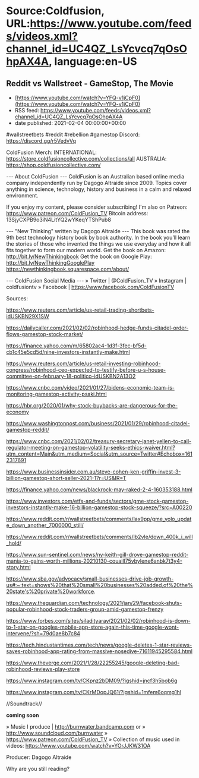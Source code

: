 # Source:Coldfusion, URL:https://www.youtube.com/feeds/videos.xml?channel_id=UC4QZ_LsYcvcq7qOsOhpAX4A, language:en-US

## Reddit vs Wallstreet - GameStop, The Movie
 - [https://www.youtube.com/watch?v=YFQ-v1jCpF0](https://www.youtube.com/watch?v=YFQ-v1jCpF0)
 - RSS feed: https://www.youtube.com/feeds/videos.xml?channel_id=UC4QZ_LsYcvcq7qOsOhpAX4A
 - date published: 2021-02-04 00:00:00+00:00

#wallstreetbets #reddit #rebellion #gamestop
Discord: https://discord.gg/r5VedvVq

ColdFusion Merch:
INTERNATIONAL: https://store.coldfusioncollective.com/collections/all
AUSTRALIA: https://shop.coldfusioncollective.com/

--- About ColdFusion ---
ColdFusion is an Australian based online media company independently run by Dagogo Altraide since 2009. Topics cover anything in science, technology, history and business in a calm and relaxed environment. 


If you enjoy my content, please consider subscribing!
I'm also on Patreon: https://www.patreon.com/ColdFusion_TV
Bitcoin address: 13SjyCXPB9o3iN4LitYQ2wYKeqYTShPub8

--- "New Thinking" written by Dagogo Altraide ---
This book was rated the 9th best technology history book by book authority.
In the book you’ll learn the stories of those who invented the things we use everyday and how it all fits together to form our modern world.
Get the book on Amazon: http://bit.ly/NewThinkingbook
Get the book on Google Play: http://bit.ly/NewThinkingGooglePlay
https://newthinkingbook.squarespace.com/about/

--- ColdFusion Social Media ---
» Twitter | @ColdFusion_TV
» Instagram | coldfusiontv
» Facebook | https://www.facebook.com/ColdFusionTV

Sources:

https://www.reuters.com/article/us-retail-trading-shortbets-idUSKBN29X1SW

https://dailycaller.com/2021/02/02/robinhood-hedge-funds-citadel-order-flows-gamestop-stock-market/

https://finance.yahoo.com/m/65802ac4-1d3f-3fec-bf5d-cb1c45e5cd5d/nine-investors-instantly-make.html

https://www.reuters.com/article/us-retail-investing-robinhood-congress/robinhood-ceo-expected-to-testify-before-u-s-house-committee-on-february-18-politico-idUSKBN2A13O2

https://www.cnbc.com/video/2021/01/27/bidens-economic-team-is-monitoring-gamestop-activity-psaki.html

https://hbr.org/2020/01/why-stock-buybacks-are-dangerous-for-the-economy

https://www.washingtonpost.com/business/2021/01/29/robinhood-citadel-gamestop-reddit/

https://www.cnbc.com/2021/02/02/treasury-secretary-janet-yellen-to-call-regulator-meeting-on-gamestop-volatility-seeks-ethics-waiver.html?utm_content=Main&utm_medium=Social&utm_source=Twitter#Echobox=1612317691

https://www.businessinsider.com.au/steve-cohen-ken-griffin-invest-3-billion-gamestop-short-seller-2021-1?r=US&IR=T

https://finance.yahoo.com/news/blackrock-may-raked-2-4-160353188.html

https://www.investors.com/etfs-and-funds/sectors/gme-stock-gamestop-investors-instantly-make-16-billion-gamestop-stock-squeeze/?src=A00220

https://www.reddit.com/r/wallstreetbets/comments/lax9pp/gme_yolo_update_down_another_7000000_still/

https://www.reddit.com/r/wallstreetbets/comments/lb2vle/down_400k_i_will_hold/

https://www.sun-sentinel.com/news/ny-keith-gill-drove-gamestop-reddit-mania-to-gains-worth-millions-20210130-couaill75vbylene6anbk7t3y4-story.html

https://www.sba.gov/advocacy/small-businesses-drive-job-growth-us#:~:text=shows%20that%20small%20businesses%20added,of%20the%20state's%20private%20workforce.

https://www.theguardian.com/technology/2021/jan/29/facebook-shuts-popular-robinhood-stock-traders-group-amid-gamestop-frenzy

https://www.forbes.com/sites/siladityaray/2021/02/02/robinhood-is-down-to-1-star-on-googles-mobile-app-store-again-this-time-google-wont-intervene/?sh=79d0ae8b7c84

https://tech.hindustantimes.com/tech/news/google-deletes-1-star-reviews-saves-robinhood-app-rating-from-massive-nosedive-71611945295584.html

https://www.theverge.com/2021/1/28/22255245/google-deleting-bad-robinhood-reviews-play-store

https://www.instagram.com/tv/CKpnz2bDM09/?igshid=jncf3h5bob6g

https://www.instagram.com/tv/CKrMDopJQ61/?igshid=1mfem6oqmg1hl


//Soundtrack//

**coming soon**

» Music I produce | http://burnwater.bandcamp.com or 
» http://www.soundcloud.com/burnwater
» https://www.patreon.com/ColdFusion_TV
» Collection of music used in videos: https://www.youtube.com/watch?v=YOrJJKW31OA

Producer: Dagogo Altraide

Why are you still reading?

